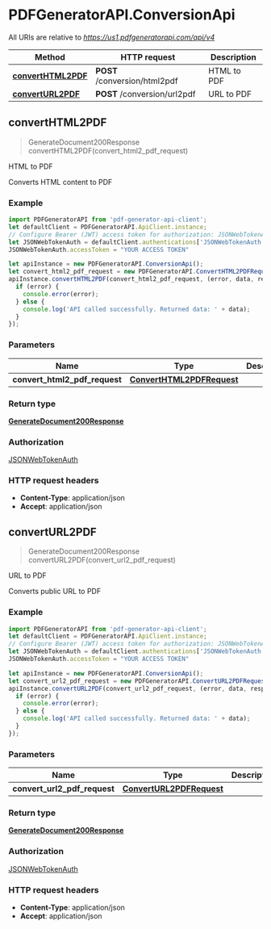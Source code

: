 # PDFGeneratorAPI.ConversionApi

All URIs are relative to *https://us1.pdfgeneratorapi.com/api/v4*

Method | HTTP request | Description
------------- | ------------- | -------------
[**convertHTML2PDF**](ConversionApi.md#convertHTML2PDF) | **POST** /conversion/html2pdf | HTML to PDF
[**convertURL2PDF**](ConversionApi.md#convertURL2PDF) | **POST** /conversion/url2pdf | URL to PDF



## convertHTML2PDF

> GenerateDocument200Response convertHTML2PDF(convert_html2_pdf_request)

HTML to PDF

Converts HTML content to PDF

### Example

```javascript
import PDFGeneratorAPI from 'pdf-generator-api-client';
let defaultClient = PDFGeneratorAPI.ApiClient.instance;
// Configure Bearer (JWT) access token for authorization: JSONWebTokenAuth
let JSONWebTokenAuth = defaultClient.authentications['JSONWebTokenAuth'];
JSONWebTokenAuth.accessToken = "YOUR ACCESS TOKEN"

let apiInstance = new PDFGeneratorAPI.ConversionApi();
let convert_html2_pdf_request = new PDFGeneratorAPI.ConvertHTML2PDFRequest(); // ConvertHTML2PDFRequest | 
apiInstance.convertHTML2PDF(convert_html2_pdf_request, (error, data, response) => {
  if (error) {
    console.error(error);
  } else {
    console.log('API called successfully. Returned data: ' + data);
  }
});
```

### Parameters


Name | Type | Description  | Notes
------------- | ------------- | ------------- | -------------
 **convert_html2_pdf_request** | [**ConvertHTML2PDFRequest**](ConvertHTML2PDFRequest.md)|  | 

### Return type

[**GenerateDocument200Response**](GenerateDocument200Response.md)

### Authorization

[JSONWebTokenAuth](../README.md#JSONWebTokenAuth)

### HTTP request headers

- **Content-Type**: application/json
- **Accept**: application/json


## convertURL2PDF

> GenerateDocument200Response convertURL2PDF(convert_url2_pdf_request)

URL to PDF

Converts public URL to PDF

### Example

```javascript
import PDFGeneratorAPI from 'pdf-generator-api-client';
let defaultClient = PDFGeneratorAPI.ApiClient.instance;
// Configure Bearer (JWT) access token for authorization: JSONWebTokenAuth
let JSONWebTokenAuth = defaultClient.authentications['JSONWebTokenAuth'];
JSONWebTokenAuth.accessToken = "YOUR ACCESS TOKEN"

let apiInstance = new PDFGeneratorAPI.ConversionApi();
let convert_url2_pdf_request = new PDFGeneratorAPI.ConvertURL2PDFRequest(); // ConvertURL2PDFRequest | 
apiInstance.convertURL2PDF(convert_url2_pdf_request, (error, data, response) => {
  if (error) {
    console.error(error);
  } else {
    console.log('API called successfully. Returned data: ' + data);
  }
});
```

### Parameters


Name | Type | Description  | Notes
------------- | ------------- | ------------- | -------------
 **convert_url2_pdf_request** | [**ConvertURL2PDFRequest**](ConvertURL2PDFRequest.md)|  | 

### Return type

[**GenerateDocument200Response**](GenerateDocument200Response.md)

### Authorization

[JSONWebTokenAuth](../README.md#JSONWebTokenAuth)

### HTTP request headers

- **Content-Type**: application/json
- **Accept**: application/json

